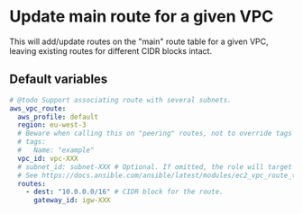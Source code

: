 # Update main route for a given VPC
This will add/update routes on the "main" route table for a given VPC, leaving existing routes for different CIDR blocks intact.
<!--TOC-->
<!--ENDTOC-->

<!--ROLEVARS-->
## Default variables
```yaml
# @todo Support associating route with several subnets.
aws_vpc_route:
  aws_profile: default
  region: eu-west-3
  # Beware when calling this on "peering" routes, not to override tags with the target peer's one.
  # tags:
  #   Name: "example"
  vpc_id: vpc-XXX
  # subnet_id: subnet-XXX # Optional. If omitted, the role will target the "main" route for the VPC. Else a route will be created for the subnets.
  # See https://docs.ansible.com/ansible/latest/modules/ec2_vpc_route_table_module.html#parameter-routes
  routes:
    - dest: "10.0.0.0/16" # CIDR block for the route.
      gateway_id: igw-XXX


```

<!--ENDROLEVARS-->
